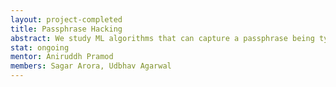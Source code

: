```yaml
---
layout: project-completed
title: Passphrase Hacking
abstract: We study ML algorithms that can capture a passphrase being typed on laptop based on keypresses heard over a Zoom call. Mentees dived into audio processing and acoustic side-channel attacks and are currently implementing a procedure described in a research paper
stat: ongoing
mentor: Aniruddh Pramod
members: Sagar Arora, Udbhav Agarwal
---
```

<br>

